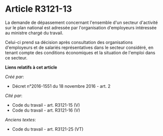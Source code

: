 # Article R3121-13

La demande de dépassement concernant l'ensemble d'un secteur d'activité sur le plan national est adressée par l'organisation
d'employeurs intéressée au ministre chargé du travail.

Celui-ci prend sa décision après consultation des organisations d'employeurs et de salariés représentatives dans le secteur
considéré, en tenant compte des conditions économiques et la situation de l'emploi dans ce secteur.

**Liens relatifs à cet article**

_Créé par_:

  - Décret n°2016-1551 du 18 novembre 2016 - art. 2

_Cité par_:

  - Code du travail - art. R3121-15 (V)
  - Code du travail - art. R3121-16 (V)

_Anciens textes_:

  - Code du travail - art. R3121-25 (VT)
